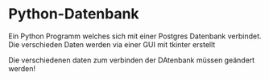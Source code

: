# Python-Datenbank
Ein Python Programm welches sich mit einer Postgres Datenbank verbindet. Die verschieden Daten werden via einer GUI mit tkinter erstellt 

Die verschiedenen daten zum verbinden der DAtenbank müssen geändert werden!
